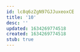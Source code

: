 ```yaml
---
id: lc8q6zZgN97GJJuxeoxCE
title: '10'
desc: ''
updated: 1634269774518
created: 1634269774518
stub: true
---
```


